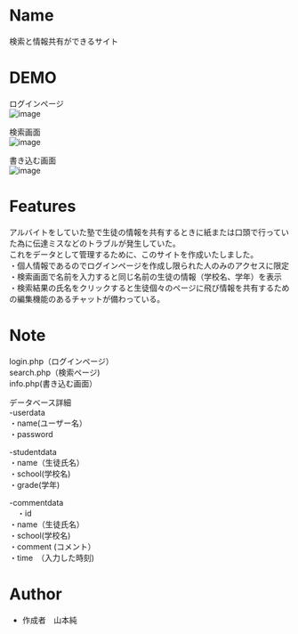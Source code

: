 # Name
 
 検索と情報共有ができるサイト
 
# DEMO
ログインページ<br>
![image](https://user-images.githubusercontent.com/78655081/156424125-c3a9b1fd-b6e4-402f-b9ad-c953a6d0e60a.png)<br>

 検索画面<br>
![image](https://user-images.githubusercontent.com/78655081/156419090-450f396b-b6ae-4ba7-855f-ee84c6c2d21e.png "検索画面")  <br>

書き込む画面<br>
![image](https://user-images.githubusercontent.com/78655081/156419483-7655aac4-9131-47a5-8f21-b97e9082864e.png)  <br>

 
# Features
 アルバイトをしていた塾で生徒の情報を共有するときに紙または口頭で行っていた為に伝達ミスなどのトラブルが発生していた。<br>
 これをデータとして管理するために、このサイトを作成いたしました。<br>
 ・個人情報であるのでログインページを作成し限られた人のみのアクセスに限定<br>
 ・検索画面で名前を入力すると同じ名前の生徒の情報（学校名、学年）を表示<br>
 ・検索結果の氏名をクリックすると生徒個々のページに飛び情報を共有するための編集機能のあるチャットが備わっている。<br>

 
 
 
# Note
login.php（ログインページ）<br>
search.php（検索ページ)<br>
info.php(書き込む画面）<br>

データベース詳細  　<br>
 -userdata<br>
  ・name(ユーザー名）<br>
  ・password<br>
 
 -studentdata<br>
  ・name（生徒氏名）<br>
  ・school(学校名)<br>
  ・grade(学年)<br>
  
  -commentdata<br>
  　・id<br>
    ・name（生徒氏名）<br>
    ・school(学校名)<br>
    ・comment (コメント）<br>
    ・time　（入力した時刻)<br>
   

 
# Author
 
* 作成者　山本純
